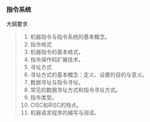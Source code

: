 ### 指令系统

大纲要求
> 1. 机器指令与指令系统的基本概念。
> 2. 指令格式
>   1. 机器指令的基本格式。
>   2. 指令操作码扩展技术。
> 3. 寻址方式
>   1. 寻址方式的基本概念：定义、设置的目的与意义。
>   2. 数据寻址与指令寻址。
>   3. 常见的数据寻址方式和指令寻址方式。
> 4. 指令类型。
> 5. CISC和RISC的特点。
> 6. 机器语言程序的编写与阅读。
